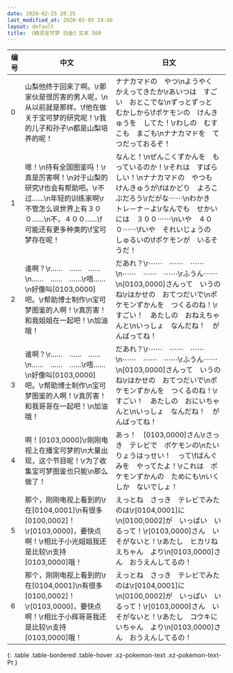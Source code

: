 ```yaml
---
date: 2020-02-25 20:25
last_modified_at: 2020-03-05 19:46
layout: default
title: 《精灵宝可梦 白金》文本 560
---
```

| 编号 | 中文 | 日文 |
| ---- | ---- | ---- |
| 0 | 山梨他终于回来了啊。\r那家伙是很厉害的男人呢，\n从以前就是那样。\f他在做关于宝可梦的研究呢！\r我的儿子和孙子\n都是山梨培养的呢！ | ナナカマドの　やつ\nようやく　かえってきたか\rあいつは　すごい　おとこでな\nずっとずっと　むかしから\fポケモンの　けんきゅうを　してた！\rわしの　むすこも　まごも\nナナカマドを　てつだっておるぞ！ |
| 1 | 嗯！\n持有全国图鉴吗！\r真是厉害啊！\n对于山梨的研究\f也会有帮助吧。\r不过……\n年轻的训练家啊\r不管怎么说世界上有３００……\n不，４００……\f可能还有更多种类的\f宝可梦存在呢！ | なんと！\nぜんこくずかんを　もっているのか！\rそれは　すばらしい！\nナナカマドの　やつも　けんきゅうが\fはかどり　よろこぶだろう\rだがな⋯⋯\nわかき　トレ－ナ－よ\rなんでも　せかいには　３００⋯⋯\nいや　４００⋯⋯\fいや　それいじょうの　しゅるいの\fポケモンが　いるそうだ！ |
| 2 | 谁啊？\r……　……　……\n……　……　……\r唔……\n好像叫[0103,0000]吧。\r帮助博士制作\n宝可梦图鉴的人啊！\r真厉害！和我姐姐在一起吧！\n加油哦！ | だあれ？\r⋯⋯　⋯⋯　⋯⋯\n⋯⋯　⋯⋯　⋯⋯\rふうん⋯⋯\n[0103,0000]さんって　いうのね\rはかせの　おてつだいで\nポケモンずかんを　つくるのね！\rすごい！　あたしの　おねえちゃんと\nいっしょ　なんだね！　がんばってね！ |
| 3 | 谁啊？\r……　……　……\n……　……　……\r唔……\n好像叫[0103,0000]吧。\r帮助博士制作\n宝可梦图鉴的人啊！\r真厉害！和我哥哥在一起吧！\n加油哦！ | だあれ？\r⋯⋯　⋯⋯　⋯⋯\n⋯⋯　⋯⋯　⋯⋯\rふうん⋯⋯\n[0103,0000]さんって　いうのね\rはかせの　おてつだいで\nポケモンずかんを　つくるのね！\rすごい！　あたしの　おにいちゃんと\nいっしょ　なんだね！　がんばってね！ |
| 4 | 啊！[0103,0000]\r刚刚电视上在播宝可梦的\n大量出现，这个节目呢！\r为了收集宝可梦图鉴也只能\n那么做了！ | あっ！　[0103,0000]さん\rさっき　テレビで　ポケモンの\nたいりょうはっせい！　って\fばんぐみを　やってたよ！\rこれは　ポケモンずかんの　ためにも\nいくしか　ないでしょ！ |
| 5 | 那个，刚刚电视上看到的\r在[0104,0001]\n有很多[0100,0002]！\r[0103,0000]，要快点啊！\r相比于小光姐姐我还是比较\n支持[0103,0000]哦！ | えっとね　さっき　テレビでみたのは\r[0104,0001]に\n[0100,0002]が　いっぱい　いるって！\r[0103,0000]さん　いそがないと！\rあたし　ヒカリねえちゃん　より\n[0103,0000]さん　おうえんしてるの！ |
| 6 | 那个，刚刚电视上看到的\r在[0104,0001]\n有很多[0100,0002]！\r[0103,0000]，要快点啊！\r相比于小辉哥哥我还是比较\n支持[0103,0000]哦！ | えっとね　さっき　テレビでみたのは\r[0104,0001]に\n[0100,0002]が　いっぱい　いるって！\r[0103,0000]さん　いそがないと！\rあたし　コウキにいちゃん　より\n[0103,0000]さん　おうえんしてるの！ |
{: .table .table-bordered .table-hover .xz-pokemon-text .xz-pokemon-text-Pt }